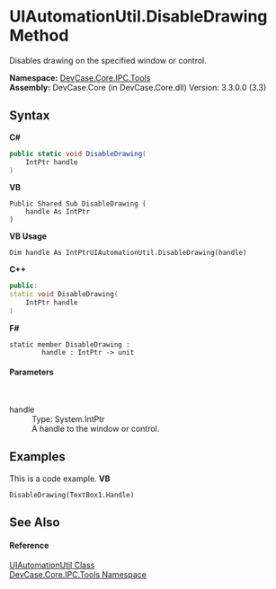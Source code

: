 # UIAutomationUtil.DisableDrawing Method 
 

Disables drawing on the specified window or control.

**Namespace:**&nbsp;<a href="N_DevCase_Core_IPC_Tools">DevCase.Core.IPC.Tools</a><br />**Assembly:**&nbsp;DevCase.Core (in DevCase.Core.dll) Version: 3.3.0.0 (3.3)

## Syntax

**C#**<br />
``` C#
public static void DisableDrawing(
	IntPtr handle
)
```

**VB**<br />
``` VB
Public Shared Sub DisableDrawing ( 
	handle As IntPtr
)
```

**VB Usage**<br />
``` VB Usage
Dim handle As IntPtrUIAutomationUtil.DisableDrawing(handle)
```

**C++**<br />
``` C++
public:
static void DisableDrawing(
	IntPtr handle
)
```

**F#**<br />
``` F#
static member DisableDrawing : 
        handle : IntPtr -> unit 

```


#### Parameters
&nbsp;<dl><dt>handle</dt><dd>Type: System.IntPtr<br />A handle to the window or control.</dd></dl>

## Examples
This is a code example. 
**VB**<br />
``` VB
DisableDrawing(TextBox1.Handle)
```


## See Also


#### Reference
<a href="T_DevCase_Core_IPC_Tools_UIAutomationUtil">UIAutomationUtil Class</a><br /><a href="N_DevCase_Core_IPC_Tools">DevCase.Core.IPC.Tools Namespace</a><br />